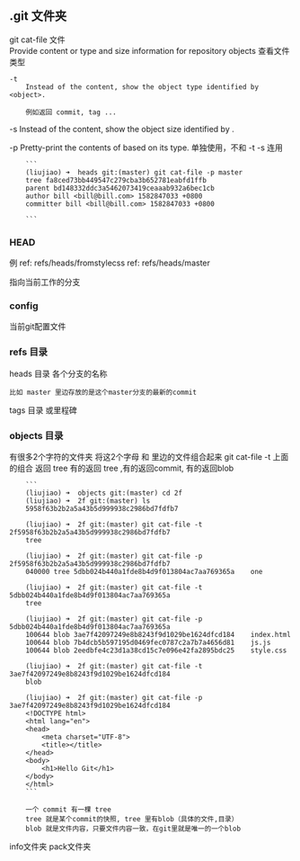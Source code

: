 ## .git 文件夹

git cat-file 文件   
    Provide content or type and size information for repository objects
    查看文件类型

    -t
        Instead of the content, show the object type identified by <object>.
        
        例如返回 commit, tag ...
   -s
        Instead of the content, show the object size identified by <object>.

   -p
        Pretty-print the contents of <object> based on its type.
        单独使用，不和 -t -s 连用
        
        ```
        (liujiao) ➜  heads git:(master) git cat-file -p master
        tree fa8ced73bb449547c279cba3b652781eabfd1ffb
        parent bd148332ddc3a5462073419ceaaab932a6bec1cb
        author bill <bill@bill.com> 1582847033 +0800
        committer bill <bill@bill.com> 1582847033 +0800

        ```



### HEAD

例
    ref: refs/heads/fromstylecss
    ref: refs/heads/master


指向当前工作的分支

### config 

当前git配置文件

### refs 目录

heads 目录
    各个分支的名称
    
    比如 master 里边存放的是这个master分支的最新的commit 

    
tags 目录
    或里程碑


### objects 目录

有很多2个字符的文件夹
    将这2个字母 和 里边的文件组合起来
    git cat-file -t 上面的组合
        返回 tree   有的返回 tree ,有的返回commit, 有的返回blob

        ```
        (liujiao) ➜  objects git:(master) cd 2f
        (liujiao) ➜  2f git:(master) ls
        5958f63b2b2a5a43b5d999938c2986bd7fdfb7

        (liujiao) ➜  2f git:(master) git cat-file -t 2f5958f63b2b2a5a43b5d999938c2986bd7fdfb7
        tree

        (liujiao) ➜  2f git:(master) git cat-file -p 2f5958f63b2b2a5a43b5d999938c2986bd7fdfb7
        040000 tree 5dbb024b440a1fde8b4d9f013804ac7aa769365a    one

        (liujiao) ➜  2f git:(master) git cat-file -t 5dbb024b440a1fde8b4d9f013804ac7aa769365a
        tree

        (liujiao) ➜  2f git:(master) git cat-file -p 5dbb024b440a1fde8b4d9f013804ac7aa769365a
        100644 blob 3ae7f42097249e8b8243f9d1029be1624dfcd184    index.html
        100644 blob 7b4dcb5b597195d0469fec0787c2a7b7a4656d81    js.js
        100644 blob 2eedbfe4c23d1a38cd15c7e096e42fa2895bdc25    style.css

        (liujiao) ➜  2f git:(master) git cat-file -t 3ae7f42097249e8b8243f9d1029be1624dfcd184
        blob

        (liujiao) ➜  2f git:(master) git cat-file -p 3ae7f42097249e8b8243f9d1029be1624dfcd184
        <!DOCTYPE html>
        <html lang="en">
        <head>
            <meta charset="UTF-8">
            <title></title>
        </head>
        <body>
            <h1>Hello Git</h1>
        </body>
        </html>
        ```

        一个 commit 有一棵 tree 
        tree 就是某个commit的快照, tree 里有blob（具体的文件,目录）
        blob 就是文件内容，只要文件内容一致，在git里就是唯一的一个blob

        
info文件夹
pack文件夹
